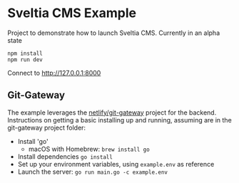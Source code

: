 # Sveltia CMS Example

Project to demonstrate how to launch Sveltia CMS. Currently in an
alpha state

```
npm install
npm run dev
```

Connect to http://127.0.0.1:8000

## Git-Gateway

The example leverages the [netlify/git-gateway](https://github.com/netlify/git-gateway) project
for the backend. Instructions on getting a basic installing up and running, assuming
are in the git-gateway project folder:

  - Install 'go'
    - macOS with Homebrew: `brew install go`
  - Install dependencies `go install`
  - Set up your environment variables, using `example.env` as reference
  - Launch the server: `go run main.go -c example.env`